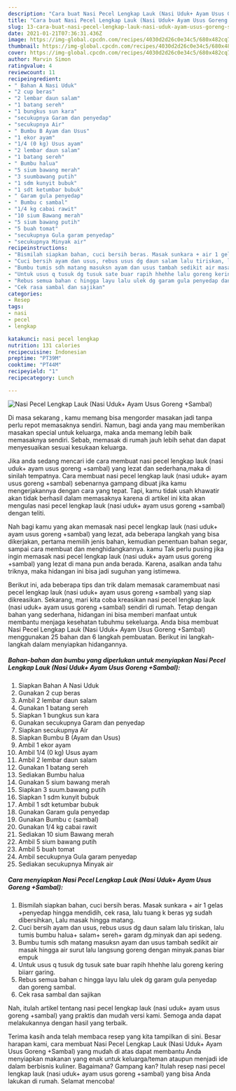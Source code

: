 ```yaml
---
description: "Cara buat Nasi Pecel Lengkap Lauk (Nasi Uduk+ Ayam Usus Goreng +Sambal) yang nikmat Untuk Jualan"
title: "Cara buat Nasi Pecel Lengkap Lauk (Nasi Uduk+ Ayam Usus Goreng +Sambal) yang nikmat Untuk Jualan"
slug: 13-cara-buat-nasi-pecel-lengkap-lauk-nasi-uduk-ayam-usus-goreng-sambal-yang-nikmat-untuk-jualan
date: 2021-01-21T07:36:31.436Z
image: https://img-global.cpcdn.com/recipes/4030d2d26c0e34c5/680x482cq70/nasi-pecel-lengkap-lauk-nasi-uduk-ayam-usus-goreng-sambal-foto-resep-utama.jpg
thumbnail: https://img-global.cpcdn.com/recipes/4030d2d26c0e34c5/680x482cq70/nasi-pecel-lengkap-lauk-nasi-uduk-ayam-usus-goreng-sambal-foto-resep-utama.jpg
cover: https://img-global.cpcdn.com/recipes/4030d2d26c0e34c5/680x482cq70/nasi-pecel-lengkap-lauk-nasi-uduk-ayam-usus-goreng-sambal-foto-resep-utama.jpg
author: Marvin Simon
ratingvalue: 4
reviewcount: 11
recipeingredient:
- " Bahan A Nasi Uduk"
- "2 cup beras"
- "2 lembar daun salam"
- "1 batang sereh"
- "1 bungkus sun kara"
- "secukupnya Garam dan penyedap"
- "secukupnya Air"
- " Bumbu B Ayam dan Usus"
- "1 ekor ayam"
- "1/4 (0 kg) Usus ayam"
- "2 lembar daun salam"
- "1 batang sereh"
- " Bumbu halua"
- "5 sium bawang merah"
- "3 suumbawang putih"
- "1 sdm kunyit bubuk"
- "1 sdt ketumbar bubuk"
- " Garam gula penyedap"
- " Bumbu c sambal"
- "1/4 kg cabai rawit"
- "10 sium Bawang merah"
- "5 sium bawang putih"
- "5 buah tomat"
- "secukupnya Gula garam penyedap"
- "secukupnya Minyak air"
recipeinstructions:
- "Bismilah siapkan bahan, cuci bersih beras. Masak sunkara + air 1 gelas +penyedap hingga mendidih, cek rasa, lalu tuang k beras yg sudah dibersihkan, Lalu masak hingga matang."
- "Cuci bersih ayam dan usus, rebus usus dg daun salam lalu tiriskan, lalu tumis bumbu halua+ salam+ sereh+ garam dg.minyak dan api sedeng."
- "Bumbu tumis sdh matang masuksn ayam dan usus tambah sedikit air masak hingga air surut lalu langsung goreng dengan minyak.panas biar empuk"
- "Untuk usus q tusuk dg tusuk sate buar rapih hhehhe lalu goreng kering biiarr garing."
- "Rebus semua bahan c hingga layu lalu ulek dg garam gula penyedap dan goreng sambal."
- "Cek rasa sambal dan sajikan"
categories:
- Resep
tags:
- nasi
- pecel
- lengkap

katakunci: nasi pecel lengkap 
nutrition: 131 calories
recipecuisine: Indonesian
preptime: "PT39M"
cooktime: "PT44M"
recipeyield: "1"
recipecategory: Lunch

---
```



![Nasi Pecel Lengkap Lauk (Nasi Uduk+ Ayam Usus Goreng +Sambal)](https://img-global.cpcdn.com/recipes/4030d2d26c0e34c5/680x482cq70/nasi-pecel-lengkap-lauk-nasi-uduk-ayam-usus-goreng-sambal-foto-resep-utama.jpg)

Di masa  sekarang , kamu memang bisa mengorder masakan jadi tanpa perlu repot memasaknya sendiri. Namun, bagi anda yang mau memberikan masakan special untuk keluarga, maka anda memang lebih baik memasaknya sendiri. Sebab, memasak di rumah jauh lebih sehat dan dapat menyesuaikan sesuai kesukaan keluarga.

Jika anda sedang mencari ide cara membuat nasi pecel lengkap lauk (nasi uduk+ ayam usus goreng +sambal) yang lezat dan sederhana,maka di sinilah tempatnya. Cara membuat nasi pecel lengkap lauk (nasi uduk+ ayam usus goreng +sambal)  sebenarnya gampang dibuat jika kamu mengerjakannya dengan cara yang tepat. Tapi, kamu tidak usah khawatir akan tidak berhasil dalam memasaknya 
karena di artikel ini kita akan mengulas nasi pecel lengkap lauk (nasi uduk+ ayam usus goreng +sambal) dengan teliti.  



Nah bagi kamu yang akan memasak nasi pecel lengkap lauk (nasi uduk+ ayam usus goreng +sambal) yang lezat, ada beberapa langkah yang bisa dikerjakan, pertama memilih jenis bahan, kemudian penentuan bahan segar, sampai cara membuat dan menghidangkannya. kamu Tak perlu pusing jika ingin memasak nasi pecel lengkap lauk (nasi uduk+ ayam usus goreng +sambal) yang lezat di mana pun anda berada. Karena, asalkan anda  tahu triknya, maka hidangan ini bisa jadi suguhan yang istimewa.

Berikut ini, ada beberapa tips dan trik dalam memasak caramembuat nasi pecel lengkap lauk (nasi uduk+ ayam usus goreng +sambal) yang siap dikreasikan. Sekarang, mari kita coba kreasikan nasi pecel lengkap lauk (nasi uduk+ ayam usus goreng +sambal) sendiri di rumah. Tetap dengan bahan yang sederhana, hidangan ini bisa memberi manfaat untuk membantu menjaga kesehatan tubuhmu sekeluarga. Anda bisa membuat Nasi Pecel Lengkap Lauk (Nasi Uduk+ Ayam Usus Goreng +Sambal) menggunakan 25 bahan dan 6 langkah pembuatan. Berikut ini langkah-langkah dalam menyiapkan hidangannya.

<!--inarticleads1-->

##### Bahan-bahan dan bumbu yang diperlukan untuk menyiapkan Nasi Pecel Lengkap Lauk (Nasi Uduk+ Ayam Usus Goreng +Sambal):

1. Siapkan  Bahan A Nasi Uduk
1. Gunakan 2 cup beras
1. Ambil 2 lembar daun salam
1. Gunakan 1 batang sereh
1. Siapkan 1 bungkus sun kara
1. Gunakan secukupnya Garam dan penyedap
1. Siapkan secukupnya Air
1. Siapkan  Bumbu B (Ayam dan Usus)
1. Ambil 1 ekor ayam
1. Ambil 1/4 (0 kg) Usus ayam
1. Ambil 2 lembar daun salam
1. Gunakan 1 batang sereh
1. Sediakan  Bumbu halua
1. Gunakan 5 sium bawang merah
1. Siapkan 3 suum.bawang putih
1. Siapkan 1 sdm kunyit bubuk
1. Ambil 1 sdt ketumbar bubuk
1. Gunakan  Garam gula penyedap
1. Gunakan  Bumbu c (sambal)
1. Gunakan 1/4 kg cabai rawit
1. Sediakan 10 sium Bawang merah
1. Ambil 5 sium bawang putih
1. Ambil 5 buah tomat
1. Ambil secukupnya Gula garam penyedap
1. Sediakan secukupnya Minyak air




<!--inarticleads2-->

##### Cara menyiapkan Nasi Pecel Lengkap Lauk (Nasi Uduk+ Ayam Usus Goreng +Sambal):

1. Bismilah siapkan bahan, cuci bersih beras. Masak sunkara + air 1 gelas +penyedap hingga mendidih, cek rasa, lalu tuang k beras yg sudah dibersihkan, Lalu masak hingga matang.
1. Cuci bersih ayam dan usus, rebus usus dg daun salam lalu tiriskan, lalu tumis bumbu halua+ salam+ sereh+ garam dg.minyak dan api sedeng.
1. Bumbu tumis sdh matang masuksn ayam dan usus tambah sedikit air masak hingga air surut lalu langsung goreng dengan minyak.panas biar empuk
1. Untuk usus q tusuk dg tusuk sate buar rapih hhehhe lalu goreng kering biiarr garing.
1. Rebus semua bahan c hingga layu lalu ulek dg garam gula penyedap dan goreng sambal.
1. Cek rasa sambal dan sajikan




Nah, itulah artikel tentang  nasi pecel lengkap lauk (nasi uduk+ ayam usus goreng +sambal)  yang praktis dan mudah versi kami. Semoga anda dapat melakukannya dengan hasil yang terbaik. 

Terima kasih anda telah membaca resep yang kita tampilkan di sini. Besar harapan kami, cara membuat  Nasi Pecel Lengkap Lauk (Nasi Uduk+ Ayam Usus Goreng +Sambal) yang mudah di atas dapat membantu Anda menyiapkan makanan yang enak untuk keluarga/teman ataupun menjadi ide dalam berbisnis kuliner. Bagaimana? Gampang kan? Itulah resep nasi pecel lengkap lauk (nasi uduk+ ayam usus goreng +sambal) yang bisa Anda lakukan di rumah. Selamat mencoba!

